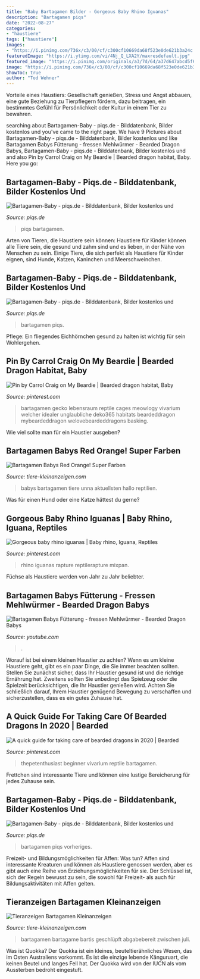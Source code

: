 ```yaml
---
title: "Baby Bartagamen Bilder - Gorgeous Baby Rhino Iguanas"
description: "Bartagamen piqs"
date: "2022-08-27"
categories:
- "haustiere"
tags: ["haustiere"]
images:
- "https://i.pinimg.com/736x/c3/00/cf/c300cf10669da68f523e0de621b3a24c.jpg"
featuredImage: "https://i.ytimg.com/vi/4Nj_Q_LXA2Y/maxresdefault.jpg"
featured_image: "https://i.pinimg.com/originals/a3/7d/64/a37d647abcd5f601d8a9e97d269ac3d0.jpg"
image: "https://i.pinimg.com/736x/c3/00/cf/c300cf10669da68f523e0de621b3a24c.jpg"
ShowToc: true
author: "Tod Wehner"
---
```



Vorteile eines Haustiers: Gesellschaft genießen, Stress und Angst abbauen, eine gute Beziehung zu Tierpflegern fördern, dazu beitragen, ein bestimmtes Gefühl für Persönlichkeit oder Kultur in einem Tier zu bewahren.

	

		
searching about Bartagamen-Baby - piqs.de - Bilddatenbank, Bilder kostenlos und you've came to the right page. We have 9 Pictures about Bartagamen-Baby - piqs.de - Bilddatenbank, Bilder kostenlos und like Bartagamen Babys Fütterung - fressen Mehlwürmer - Bearded Dragon Babys, Bartagamen-Baby - piqs.de - Bilddatenbank, Bilder kostenlos und and also Pin by Carrol Craig on My Beardie | Bearded dragon habitat, Baby. Here you go:
		
    
## Bartagamen-Baby - Piqs.de - Bilddatenbank, Bilder Kostenlos Und

<img loading=lazy src="https://fotos.piqs.de/d/8/f/5/6/1508cd867126e6d7437c21f5536c94d1.jpg" onerror="this.onerror=null;this.src='https://tse2.mm.bing.net/th?id=OIP.LErpvSECYBeXvskQXSVK_gHaFj&amp;pid=15.1';" alt="Bartagamen-Baby - piqs.de - Bilddatenbank, Bilder kostenlos und">

_Source: piqs.de_

>piqs bartagamen. 

	

Arten von Tieren, die Haustiere sein können:
Haustiere für Kinder können alle Tiere sein, die gesund und zahm sind und es lieben, in der Nähe von Menschen zu sein. Einige Tiere, die sich perfekt als Haustiere für Kinder eignen, sind Hunde, Katzen, Kaninchen und Meerschweinchen.

    
## Bartagamen-Baby - Piqs.de - Bilddatenbank, Bilder Kostenlos Und

<img loading=lazy src="https://fotos.piqs.de/3/e/2/3/f/92ad02541c22a3bdf1d495bd51f97872.jpg" onerror="this.onerror=null;this.src='https://tse4.mm.bing.net/th?id=OIP.FoE9QhIl0G9LuvISjqPFwgHaFj&amp;pid=15.1';" alt="Bartagamen-Baby - piqs.de - Bilddatenbank, Bilder kostenlos und">

_Source: piqs.de_

>bartagamen piqs. 

	

Pflege: Ein fliegendes Eichhörnchen gesund zu halten ist wichtig für sein Wohlergehen.

    
## Pin By Carrol Craig On My Beardie | Bearded Dragon Habitat, Baby

<img loading=lazy src="https://i.pinimg.com/originals/56/e1/83/56e18319d975246f0ac60a71408ef79f.jpg" onerror="this.onerror=null;this.src='https://tse3.mm.bing.net/th?id=OIP.VCLvqb5SEj4JHzXA3V60GQHaFj&amp;pid=15.1';" alt="Pin by Carrol Craig on My Beardie | Bearded dragon habitat, Baby">

_Source: pinterest.com_

>bartagamen gecko lebensraum reptile cages meowlogy vivarium welcher idealer unglaubliche deko365 habitats beardeddragon mybeardeddragon welovebeardeddragons basking. 

	

Wie viel sollte man für ein Haustier ausgeben?

    
## Bartagamen Babys Red Orange! Super Farben

<img loading=lazy src="https://www.tiere-kleinanzeigen.com/export/e919ac33c4f9c54949e165082a0dd.jpg" onerror="this.onerror=null;this.src='https://tse4.mm.bing.net/th?id=OIP.wGdenKx6TjwiNjWqkQIUNwHaJ4&amp;pid=15.1';" alt="Bartagamen Babys Red Orange! Super Farben">

_Source: tiere-kleinanzeigen.com_

>babys bartagamen tiere unna aktuellsten hallo reptilien. 

	

Was für einen Hund oder eine Katze hättest du gerne?

    
## Gorgeous Baby Rhino Iguanas | Baby Rhino, Iguana, Reptiles

<img loading=lazy src="https://i.pinimg.com/originals/a3/7d/64/a37d647abcd5f601d8a9e97d269ac3d0.jpg" onerror="this.onerror=null;this.src='https://tse1.mm.bing.net/th?id=OIP.W7B8SMLk1iga9lYyzrckTAHaFj&amp;pid=15.1';" alt="Gorgeous baby rhino iguanas | Baby rhino, Iguana, Reptiles">

_Source: pinterest.com_

>rhino iguanas rapture reptilerapture mixpan. 

	

Füchse als Haustiere werden von Jahr zu Jahr beliebter.

    
## Bartagamen Babys Fütterung - Fressen Mehlwürmer - Bearded Dragon Babys

<img loading=lazy src="https://i.ytimg.com/vi/4Nj_Q_LXA2Y/maxresdefault.jpg" onerror="this.onerror=null;this.src='https://tse1.mm.bing.net/th?id=OIP.88IgRdB3wIoWpTOVOQIdagHaEK&amp;pid=15.1';" alt="Bartagamen Babys Fütterung - fressen Mehlwürmer - Bearded Dragon Babys">

_Source: youtube.com_

>. 

	

Worauf ist bei einem kleinen Haustier zu achten?
Wenn es um kleine Haustiere geht, gibt es ein paar Dinge, die Sie immer beachten sollten. Stellen Sie zunächst sicher, dass Ihr Haustier gesund ist und die richtige Ernährung hat. Zweitens sollten Sie unbedingt das Spielzeug oder die Spielzeit berücksichtigen, die Ihr Haustier genießen wird. Achten Sie schließlich darauf, Ihrem Haustier genügend Bewegung zu verschaffen und sicherzustellen, dass es ein gutes Zuhause hat.

    
## A Quick Guide For Taking Care Of Bearded Dragons In 2020 | Bearded

<img loading=lazy src="https://i.pinimg.com/736x/c3/00/cf/c300cf10669da68f523e0de621b3a24c.jpg" onerror="this.onerror=null;this.src='https://tse4.mm.bing.net/th?id=OIP.lAasDeoQ5DV17CQUHPNoiwHaSh&amp;pid=15.1';" alt="A quick guide for taking care of bearded dragons in 2020 | Bearded">

_Source: pinterest.com_

>thepetenthusiast beginner vivarium reptile bartagamen. 

	

Frettchen sind interessante Tiere und können eine lustige Bereicherung für jedes Zuhause sein.

    
## Bartagamen-Baby - Piqs.de - Bilddatenbank, Bilder Kostenlos Und

<img loading=lazy src="https://fotos.piqs.de/1/9/6/5/6/b06ae051c922bf4e76e30e54176436e5.jpg" onerror="this.onerror=null;this.src='https://tse3.mm.bing.net/th?id=OIP.VgluDiPufydPozJHnML1nAHaFj&amp;pid=15.1';" alt="Bartagamen-Baby - piqs.de - Bilddatenbank, Bilder kostenlos und">

_Source: piqs.de_

>bartagamen piqs vorheriges. 

	

Freizeit- und Bildungsmöglichkeiten für Affen: Was tun?
Affen sind interessante Kreaturen und können als Haustiere genossen werden, aber es gibt auch eine Reihe von Erziehungsmöglichkeiten für sie. Der Schlüssel ist, sich der Regeln bewusst zu sein, die sowohl für Freizeit- als auch für Bildungsaktivitäten mit Affen gelten.

    
## Tieranzeigen Bartagamen Kleinanzeigen

<img loading=lazy src="https://www.tiere-kleinanzeigen.com/export/20110804102149.jpg" onerror="this.onerror=null;this.src='https://tse1.mm.bing.net/th?id=OIP.B86ZtN-yCaRjJSC8LNf61AHaFx&amp;pid=15.1';" alt="Tieranzeigen Bartagamen Kleinanzeigen">

_Source: tiere-kleinanzeigen.com_

>bartagamen bartagame bartis geschlüpft abgabebereit zwischen juli. 

	

Was ist Quokka?
Der Quokka ist ein kleines, beuteltierähnliches Wesen, das im Osten Australiens vorkommt. Es ist die einzige lebende Känguruart, die keinen Beutel und langes Fell hat. Der Quokka wird von der IUCN als vom Aussterben bedroht eingestuft.

